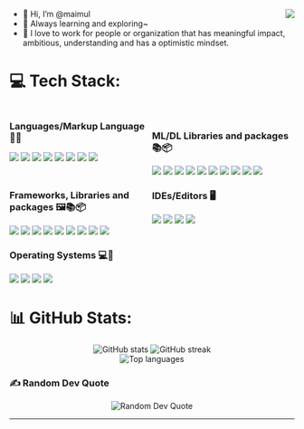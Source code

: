 
- 👋 Hi, I’m @maimul <a href='https://linkedin.com/in/maimul'><img align='right' src='https://media.tenor.com/GLZZKZJyJAEAAAAM/dance-dancing-duck.gif'/></a>
- 🌱 Always learning and exploring~
- 🎯 I love to work for people or organization that has meaningful impact, ambitious, understanding and has a optimistic mindset.



# 💻 Tech Stack:
<div style="display: grid; grid-template-columns: 1fr 1fr;">
    <div>
        <!-- Content for first column goes here -->
        <h3>Languages/Markup Language 🔡🌐 </h3>
        <img style="display:inline-block" src="https://img.shields.io/badge/python-3670A0?style=for-the-badge&logo=python&logoColor=ffdd54"/>
        <img src="https://img.shields.io/badge/r-%23276DC3.svg?style=for-the-badge&logo=r&logoColor=white"/>
        <img src="https://img.shields.io/badge/dart-%230175C2.svg?style=for-the-badge&logo=dart&logoColor=white"/>
        <img src="https://img.shields.io/badge/c++-%2300599C.svg?style=for-the-badge&logo=c%2B%2B&logoColor=white"/>
        <img src="https://img.shields.io/badge/c%23-%23239120.svg?style=for-the-badge&logo=c-sharp&logoColor=white"/>
        <imh src="https://img.shields.io/badge/c-%2300599C.svg?style=for-the-badge&logo=c&logoColor=white"/>
        <imh src="https://img.shields.io/badge/mysql-%2300f.svg?style=for-the-badge&logo=mysql&logoColor=white"/>
        <img src="https://img.shields.io/badge/html-%23E34F26.svg?style=for-the-badge&logo=html5&logoColor=white"/>
        <img src="https://img.shields.io/badge/css-%231572B6.svg?style=for-the-badge&logo=css3&logoColor=white"/>
        <img src="https://img.shields.io/badge/javascript-%23323330.svg?style=for-the-badge&logo=javascript&logoColor=%23F7DF1E"/>
    </div>
    <div>
        <!-- Content for second column goes here -->
        <br/>
        <h3>ML/DL Libraries and packages 📚📦</h3>
        <img src="https://img.shields.io/badge/Keras-%23D00000.svg?style=for-the-badge&logo=Keras&logoColor=white"/>
        <img src="https://img.shields.io/badge/Matplotlib-%23ffffff.svg?style=for-the-badge&logo=Matplotlib&logoColor=black"/>
        <img src="https://img.shields.io/badge/mlflow-%23d9ead3.svg?style=for-the-badge&logo=numpy&logoColor=blue"/>
        <img src="https://img.shields.io/badge/numpy-%23013243.svg?style=for-the-badge&logo=numpy&logoColor=white"/>
        <img src="https://img.shields.io/badge/pandas-%23150458.svg?style=for-the-badge&logo=pandas&logoColor=white"/>
        <img src="https://img.shields.io/badge/Plotly-%233F4F75.svg?style=for-the-badge&logo=plotly&logoColor=white"/>
        <img src="https://img.shields.io/badge/PyTorch-%23EE4C2C.svg?style=for-the-badge&logo=PyTorch&logoColor=white"/>
        <img src="https://img.shields.io/badge/scikit--learn-%23F7931E.svg?style=for-the-badge&logo=scikit-learn&logoColor=white"/>
        <img src="https://img.shields.io/badge/SciPy-%230C55A5.svg?style=for-the-badge&logo=scipy&logoColor=%white"/>
        <img src="https://img.shields.io/badge/TensorFlow-%23FF6F00.svg?style=for-the-badge&logo=TensorFlow&logoColor=white"/>
    </div>
    <div>
        <!-- Content for third column goes here -->
        <h3>Frameworks, Libraries and packages 🖼️📚📦</h3>
        <img src="https://img.shields.io/badge/-selenium-%43B02A?style=for-the-badge&logo=selenium&logoColor=white"/>
        <img src="https://img.shields.io/badge/django-%23092E20.svg?style=for-the-badge&logo=django&logoColor=white"/>
        <img src="https://img.shields.io/badge/Flutter-%2302569B.svg?style=for-the-badge&logo=Flutter&logoColor=white"/>
        <img src="https://img.shields.io/badge/Anaconda-%2344A833.svg?style=for-the-badge&logo=anaconda&logoColor=white"/>
        <img src="https://img.shields.io/badge/Apache%20Hive-FDEE21?style=for-the-badge&logo=apachehive&logoColor=black"/>
        <img src="https://img.shields.io/badge/Apache%20Hadoop-66CCFF?style=for-the-badge&logo=apachehadoop&logoColor=black"/>
        <img src="https://img.shields.io/badge/chakra-%234ED1C5.svg?style=for-the-badge&logo=chakraui&logoColor=white"/>
        <img src="https://img.shields.io/badge/jinja-white.svg?style=for-the-badge&logo=jinja&logoColor=black"/>
        <img src="https://img.shields.io/badge/NPM-%23CB3837.svg?style=for-the-badge&logo=npm&logoColor=white"/>
    </div>
    <div>
        <!-- Content for fourth column goes here -->
        <h3> IDEs/Editors 🖥️</h3>
        <img src="https://img.shields.io/badge/RStudio-4285F4?style=for-the-badge&logo=rstudio&logoColor=white"/>
        <img src="https://img.shields.io/badge/Visual%20Studio%20Code-0078d7.svg?style=for-the-badge&logo=visual-studio-code&logoColor=white"/>
        <img src="https://img.shields.io/badge/VIM-%2311AB00.svg?style=for-the-badge&logo=vim&logoColor=white"/>
        <img src="https://img.shields.io/badge/Xcode-007ACC?style=for-the-badge&logo=Xcode&logoColor=white"/>
    </div>
    <div>
        <!-- Content for fifth column goes here -->
        <h3>Operating Systems 💻📱</h3>
        <img src="https://img.shields.io/badge/Ubuntu-E95420?style=for-the-badge&logo=ubuntu&logoColor=white"/>
        <img src="https://img.shields.io/badge/Windows-0078D6?style=for-the-badge&logo=windows&logoColor=white"/>
        <img src="https://img.shields.io/badge/macOS-000000?style=for-the-badge&logo=apple&logoColor=white"/>
        <img src="https://img.shields.io/badge/RHEL-EE0000?style=for-the-badge&logo=redhat&logoColor=white"/>
    </div><br/><br/>
</div>

# 📊 GitHub Stats:

<p align="center">
  <img src="https://github-readme-stats.vercel.app/api?username=maimul&theme=dark&hide_border=false&include_all_commits=false&count_private=false" alt="GitHub stats" />
    <img src="https://github-readme-streak-stats.herokuapp.com/?user=maimul&theme=dark&hide_border=false" alt="GitHub streak"/><br/>
    <img src="https://github-readme-stats.vercel.app/api/top-langs/?username=maimul&theme=dark&hide_border=false&include_all_commits=false&count_private=false&layout=compact" alt="Top languages"/>
</p>

### ✍️ Random Dev Quote
<p align='center'>
  <img src="https://quotes-github-readme.vercel.app/api?type=horizontal&theme=merko"
       alt='Random Dev Quote'/>

---


